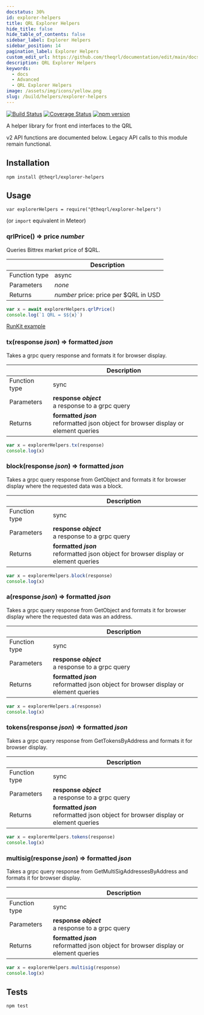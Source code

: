 ```yaml
---
docstatus: 30%
id: explorer-helpers
title: QRL Explorer Helpers
hide_title: false
hide_table_of_contents: false
sidebar_label: Explorer Helpers
sidebar_position: 14
pagination_label: Explorer Helpers
custom_edit_url: https://github.com/theqrl/documentation/edit/main/docs/Build/QRL-Helpers/explorer-helpers.md
description: QRL Explorer Helpers
keywords:
  - docs
  - Advanced
  - QRL Explorer Helpers
image: /assets/img/icons/yellow.png
slug: /build/helpers/explorer-helpers
---
```



[![Build Status](https://travis-ci.org/theQRL/explorer-helpers.svg?branch=master)](https://travis-ci.org/theQRL/explorer-helpers) [![Coverage Status](https://coveralls.io/repos/github/theQRL/explorer-helpers/badge.svg?branch=master)](https://coveralls.io/github/theQRL/explorer-helpers?branch=master) [![npm version](https://badge.fury.io/js/%40theqrl%2Fexplorer-helpers.svg)](https://badge.fury.io/js/%40theqrl%2Fexplorer-helpers)

A helper library for front end interfaces to the QRL

v2 API functions are documented below. Legacy API calls to this module remain functional.

## Installation

  `npm install @theqrl/explorer-helpers`

## Usage

`var explorerHelpers = require("@theqrl/explorer-helpers")`

(or `import` equivalent in Meteor)

### qrlPrice() => price _number_

Queries Bittrex market price of $QRL.

|   | Description |
| --- | --- |
| Function type | async                          |
| Parameters    | _none_                         |
| Returns       | _number_ price: price per $QRL in USD |

```javascript
var x = await explorerHelpers.qrlPrice()
console.log(`1 QRL = $${x}`)
```
[RunKit example](https://runkit.com/jplomas/5ae04b2b291cdd0011f7a1a6)

### tx(response _json_) => formatted _json_

Takes a grpc query response and formats it for browser display.

|   | Description |
| --- | --- |
| Function type | sync                       |
| Parameters    | **response _object_**<br />a response to a grpc query |
| Returns       | **formatted _json_**<br />reformatted json object for browser display or element queries |

```javascript
var x = explorerHelpers.tx(response)
console.log(x)
```

### block(response _json_) => formatted _json_

Takes a grpc query response from GetObject and formats it for browser display where the requested data was a block.

|   | Description |
| --- | --- |
| Function type | sync                       |
| Parameters    | **response _object_**<br />a response to a grpc query |
| Returns       | **formatted _json_**<br />reformatted json object for browser display or element queries |

```javascript
var x = explorerHelpers.block(response)
console.log(x)
```

### a(response _json_) => formatted _json_ 

Takes a grpc query response from GetObject and formats it for browser display where the requested data was an address.

|   | Description |
| --- | --- |
| Function type | sync                       |
| Parameters    | **response _object_**<br />a response to a grpc query |
| Returns       | **formatted _json_**<br />reformatted json object for browser display or element queries |

```javascript
var x = explorerHelpers.a(response)
console.log(x)
```

### tokens(response _json_) => formatted _json_ 

Takes a grpc query response from GetTokensByAddress and formats it for browser display.

|   | Description |
| --- | --- |
| Function type | sync                          |
| Parameters    | **response _object_**<br />a response to a grpc query |
| Returns       | **formatted _json_**<br />reformatted json object for browser display or element queries |

```javascript
var x = explorerHelpers.tokens(response)
console.log(x)
```

### multisig(response _json_) => formatted _json_ 

Takes a grpc query response from GetMultiSigAddressesByAddress and formats it for browser display.

|   | Description |
| --- | --- |
| Function type | sync                          |
| Parameters    | **response _object_**<br />a response to a grpc query |
| Returns       | **formatted _json_**<br />reformatted json object for browser display or element queries |

```javascript
var x = explorerHelpers.multisig(response)
console.log(x)
```

## Tests

  `npm test`